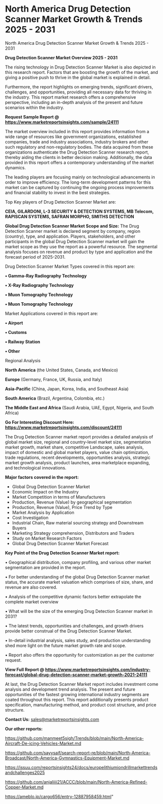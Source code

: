 # North America Drug Detection Scanner Market Growth & Trends 2025 - 2031
North America Drug Detection Scanner Market Growth & Trends 2025 - 2031

<Strong> Drug Detection Scanner Market Overview 2025 - 2031</strong>

The rising technology in Drug Detection Scanner Market is also depicted in this research report. Factors that are boosting the growth of the market, and giving a positive push to thrive in the global market is explained in detail.

Furthermore, the report highlights on emerging trends, significant drivers, challenges, and opportunities, providing all necessary data for thriving in the industry. This report market research offers a comprehensive perspective, including an in-depth analysis of the present and future scenarios within the industry.

<strong>Request Sample Report @ <a href=https://www.marketreportsinsights.com/sample/24111>https://www.marketreportsinsights.com/sample/24111</a></strong>

The market overview included in this report provides information from a wide range of resources like government organizations, established companies, trade and industry associations, industry brokers and other such regulatory and non-regulatory bodies. The data acquired from these organizations authenticate the Drug Detection Scanner research report, thereby aiding the clients in better decision making. Additionally, the data provided in this report offers a contemporary understanding of the market dynamics.

The leading players are focusing mainly on technological advancements in order to improve efficiency. The long-term development patterns for this market can be captured by continuing the ongoing process improvements and financial stability to invest in the best strategies.

Top Key players of Drug Detection Scanner Market are:

<strong>CEIA, GILARDONI, L-3 SECURITY & DETECTION SYSTEMS, MB Telecom, RAPISCAN SYSTEMS, SAFRAN MORPHO, SMITHS DETECTION</strong>

<strong><b>Global Drug Detection Scanner Market Scope and Size:</b></strong>
The Drug Detection Scanner market is declared segment by company, region (country), type, and application. Players, stakeholders, and other participants in the global Drug Detection Scanner market will gain the market scope as they use the report as a powerful resource. The segmental analysis focuses on revenue and product by type and application and the forecast period of 2025-2031.

Drug Detection Scanner Market Types covered in this report are:

<strong>• Gamma-Ray Radiography Technology

• X-Ray Radiography Technology

• Muon Tomography Technology

• Muon Tomography Technology</strong>

Market Applications covered in this report are:

<strong>• Airport

• Customs

• Railway Station

• Other</strong> 

Regional Analysis

<strong>North America</strong> (the United States, Canada, and Mexico)

<strong>Europe</strong> (Germany, France, UK, Russia, and Italy)

<strong>Asia-Pacific</strong> (China, Japan, Korea, India, and Southeast Asia)

<strong>South America</strong> (Brazil, Argentina, Colombia, etc.)

<strong>The Middle East and Africa</strong> (Saudi Arabia, UAE, Egypt, Nigeria, and South Africa)

<strong>Go For Interesting Discount Here: <a href=https://www.marketreportsinsights.com/discount/24111>https://www.marketreportsinsights.com/discount/24111</a></strong>

The Drug Detection Scanner market report provides a detailed analysis of global market size, regional and country-level market size, segmentation market growth, market share, competitive Landscape, sales analysis, impact of domestic and global market players, value chain optimization, trade regulations, recent developments, opportunities analysis, strategic market growth analysis, product launches, area marketplace expanding, and technological innovations.

<strong><b>Major factors covered in the report:</b></strong>
<ul>
  <li>Global Drug Detection Scanner Market </li>
  <li>Economic Impact on the Industry</li>
  <li>Market Competition in terms of Manufacturers</li>
  <li>Production, Revenue (Value) by geographical segmentation</li>
  <li>Production, Revenue (Value), Price Trend by Type</li>
  <li>Market Analysis by Application</li>
  <li>Cost Investigation</li>
  <li>Industrial Chain, Raw material sourcing strategy and Downstream Buyers</li>
  <li>Marketing Strategy comprehension, Distributors and Traders</li>
  <li>Study on Market Research Factors</li>
  <li>Global Drug Detection Scanner Market Forecast</li>
</ul>

<strong><b>Key Point of the Drug Detection Scanner Market report:</b></strong>

• Geographical distribution, company profiling, and various other market segmentation are provided in the report.

• For better understanding of the global Drug Detection Scanner market status, the accurate market valuation which comprises of size, share, and revenue are also covered.

• Analysis of the competitive dynamic factors better extrapolate the complete market overview

• What will be the size of the emerging Drug Detection Scanner market in 2031?

• The latest trends, opportunities and challenges, and growth drivers provide better construal of the Drug Detection Scanner Market.

• In-detail industrial analysis, sales study, and production understanding shed more light on the future market growth rate and scope.

• Report also offers the opportunity for customization as per the customer request.

<strong><b>View Full Report @ <a href=https://www.marketreportsinsights.com/industry-forecast/global-drug-detection-scanner-market-growth-2021-24111>https://www.marketreportsinsights.com/industry-forecast/global-drug-detection-scanner-market-growth-2021-24111</a></b></strong>


At last, the Drug Detection Scanner Market report includes investment come analysis and development trend analysis. The present and future opportunities of the fastest growing international industry segments are coated throughout this report. This report additionally presents product specification, manufacturing method, and product cost structure, and price structure.

<strong>Contact Us:</strong>
sales@marketreportsinsights.com

<strong>Our other reports:</strong>

<a href=https://github.com/manmeet5sigh/Trends/blob/main/North-America-Aircraft-De-icing-Vehicles-Market.md>https://github.com/manmeet5sigh/Trends/blob/main/North-America-Aircraft-De-icing-Vehicles-Market.md</a>

<a href=https://github.com/sayysaif/search-report-re/blob/main/North-America-Broadcast/North-America-Gymnastics-Equipment-Market.md>https://github.com/sayysaif/search-report-re/blob/main/North-America-Broadcast/North-America-Gymnastics-Equipment-Market.md</a>

<a href=https://issuu.com/reportsinsights24/docs/europelithiumiondrillmarkettrendsandchallenges2025>https://issuu.com/reportsinsights24/docs/europelithiumiondrillmarkettrendsandchallenges2025</a>

<a href=https://github.com/anjaliiii21/ACCC/blob/main/North-America-Refined-Copper-Market.md>https://github.com/anjaliiii21/ACCC/blob/main/North-America-Refined-Copper-Market.md</a>

<a href=https://ameblo.jp/cargo656/entry-12887958459.html>https://ameblo.jp/cargo656/entry-12887958459.html</a>"
